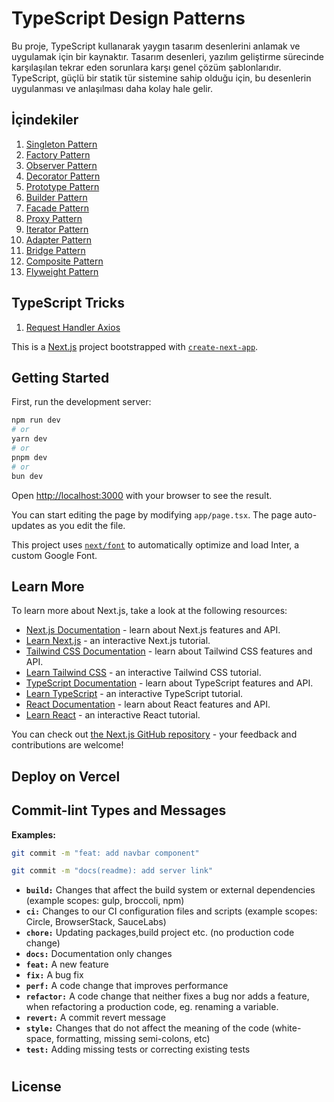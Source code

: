 # TypeScript Design Patterns

Bu proje, TypeScript kullanarak yaygın tasarım desenlerini anlamak ve uygulamak için bir kaynaktır. Tasarım desenleri, yazılım geliştirme sürecinde karşılaşılan tekrar eden sorunlara karşı genel çözüm şablonlarıdır. TypeScript, güçlü bir statik tür sistemine sahip olduğu için, bu desenlerin uygulanması ve anlaşılması daha kolay hale gelir.

## İçindekiler

1. [Singleton Pattern](#singleton-pattern)
2. [Factory Pattern](#factory-pattern)
3. [Observer Pattern](#observer-pattern)
4. [Decorator Pattern](#decorator-pattern)
5. [Prototype Pattern](#prototype-pattern)
6. [Builder Pattern](#builder-pattern)
7. [Facade Pattern](#facade-pattern)
8. [Proxy Pattern](#proxy-pattern)
9. [Iterator Pattern](#iterator-pattern)
10. [Adapter Pattern](#adapter-pattern)
11. [Bridge Pattern](#bridge-pattern)
12. [Composite Pattern](#composite-pattern)
13. [Flyweight Pattern](#flyweight-pattern)

## TypeScript Tricks
1. [Request Handler Axios](#request-handler-axios)


This is a [Next.js](https://nextjs.org/) project bootstrapped with [`create-next-app`](https://github.com/vercel/next.js/tree/canary/packages/create-next-app).

## Getting Started

First, run the development server:

```bash
npm run dev
# or
yarn dev
# or
pnpm dev
# or
bun dev
```

Open [http://localhost:3000](http://localhost:3000) with your browser to see the result.

You can start editing the page by modifying `app/page.tsx`. The page auto-updates as you edit the file.

This project uses [`next/font`](https://nextjs.org/docs/basic-features/font-optimization) to automatically optimize and load Inter, a custom Google Font.

## Learn More

To learn more about Next.js, take a look at the following resources:

- [Next.js Documentation](https://nextjs.org/docs) - learn about Next.js features and API.
- [Learn Next.js](https://nextjs.org/learn) - an interactive Next.js tutorial.
- [Tailwind CSS Documentation](https://tailwindcss.com/docs) - learn about Tailwind CSS features and API.
- [Learn Tailwind CSS](https://tailwindcss.com/learn) - an interactive Tailwind CSS tutorial.
- [TypeScript Documentation](https://www.typescriptlang.org/docs/) - learn about TypeScript features and API.
- [Learn TypeScript](https://www.typescriptlang.org/docs/handbook/typescript-in-5-minutes.html) - an interactive TypeScript tutorial.
- [React Documentation](https://reactjs.org/docs/getting-started.html) - learn about React features and API.
- [Learn React](https://reactjs.org/tutorial/tutorial.html) - an interactive React tutorial.


You can check out [the Next.js GitHub repository](https://github.com/vercel/next.js/) - your feedback and contributions are welcome!

## Deploy on Vercel

## **Commit-lint Types and Messages**

**Examples:**

```bash
git commit -m "feat: add navbar component"
```

```bash
git commit -m "docs(readme): add server link"
```

- **`build:`** Changes that affect the build system or external dependencies (example scopes: gulp, broccoli, npm)
- **`ci:`** Changes to our CI configuration files and scripts (example scopes: Circle, BrowserStack, SauceLabs)
- **`chore:`** Updating packages,build project etc. (no production code change)
- **`docs:`** Documentation only changes
- **`feat:`** A new feature
- **`fix:`** A bug fix
- **`perf:`** A code change that improves performance
- **`refactor:`** A code change that neither fixes a bug nor adds a feature, when refactoring a production code, eg. renaming a variable.
- **`revert:`** A commit revert message
- **`style:`** Changes that do not affect the meaning of the code (white-space, formatting, missing semi-colons, etc)
- **`test:`** Adding missing tests or correcting existing tests

#

## License
